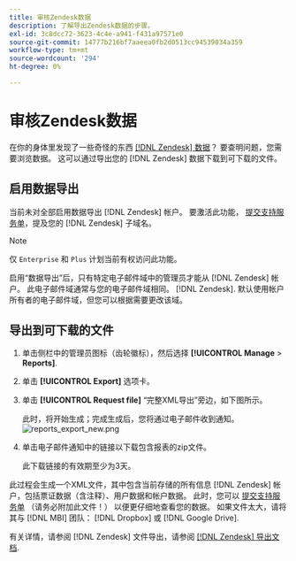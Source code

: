 ```yaml
---
title: 审核Zendesk数据
description: 了解导出Zendesk数据的步骤。
exl-id: 3c8dcc72-3623-4c4e-a941-f431a97571e0
source-git-commit: 14777b216bf7aaeea0fb2d0513cc94539034a359
workflow-type: tm+mt
source-wordcount: '294'
ht-degree: 0%

---
```


# 审核Zendesk数据

在你的身体里发现了一些奇怪的东西 [[!DNL Zendesk] 数据](../integrations/exp-zendesk-data.md)？ 要查明问题，您需要浏览数据。 这可以通过导出您的 [!DNL Zendesk] 数据下载到可下载的文件。

## 启用数据导出

当前未对全部启用数据导出 [!DNL Zendesk] 帐户。 要激活此功能， [提交支持服务单](https://experienceleague.adobe.com/docs/commerce-knowledge-base/kb/troubleshooting/miscellaneous/mbi-service-policies.html?lang=en)，提及您的 [!DNL Zendesk] 子域名。

>[!NOTE]
>
>仅 `Enterprise` 和 `Plus` 计划当前有权访问此功能。

启用“数据导出”后，只有特定电子邮件域中的管理员才能从 [!DNL Zendesk] 帐户。 此电子邮件域通常与您的电子邮件域相同。 [!DNL Zendesk]. 默认使用帐户所有者的电子邮件域，但您可以根据需要更改该域。

## 导出到可下载的文件

1. 单击侧栏中的管理员图标（齿轮徽标），然后选择 **[!UICONTROL Manage** > **Reports]**.
1. 单击 **[!UICONTROL Export]** 选项卡。
1. 单击 **[!UICONTROL Request file]** “完整XML导出”旁边，如下图所示。

   此时，将开始生成；完成生成后，您将通过电子邮件收到通知。
   ![reports_export_new.png](../../../assets/reports_export_new.png)

1. 单击电子邮件通知中的链接以下载包含报表的zip文件。

   此下载链接的有效期至少为3天。

此过程会生成一个XML文件，其中包含当前存储的所有信息 [!DNL Zendesk] 帐户，包括票证数据（含注释）、用户数据和帐户数据。 此时，您可以 [提交支持服务单](https://experienceleague.adobe.com/docs/commerce-knowledge-base/kb/troubleshooting/miscellaneous/mbi-service-policies.html?lang=en) （请务必附加此文件！） 以便更仔细地查看您的数据。 如果文件太大，请将其与 [!DNL MBI] 团队： [!DNL Dropbox] 或 [!DNL Google Drive].

有关详情，请参阅 [!DNL Zendesk] 文件导出，请参阅 [[!DNL Zendesk] 导出文档](https://support.zendesk.com/hc/en-us/articles/4408886165402-Exporting-data-to-a-JSON-CSV-or-XML-file).
